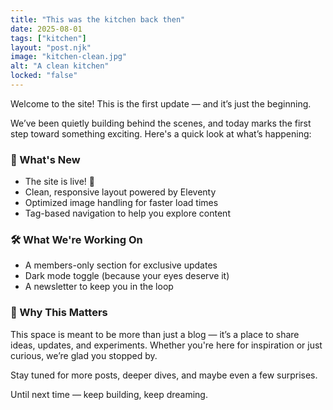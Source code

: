 ```yaml
---
title: "This was the kitchen back then"
date: 2025-08-01
tags: ["kitchen"]
layout: "post.njk"
image: "kitchen-clean.jpg"
alt: "A clean kitchen"
locked: "false"
---
```



Welcome to the site! This is the first update — and it’s just the beginning.

We’ve been quietly building behind the scenes, and today marks the first step toward something exciting. Here's a quick look at what’s happening:

### 🚀 What's New
- The site is live! 🎉
- Clean, responsive layout powered by Eleventy
- Optimized image handling for faster load times
- Tag-based navigation to help you explore content

### 🛠️ What We're Working On
- A members-only section for exclusive updates
- Dark mode toggle (because your eyes deserve it)
- A newsletter to keep you in the loop

### 💬 Why This Matters
This space is meant to be more than just a blog — it’s a place to share ideas, updates, and experiments. Whether you're here for inspiration or just curious, we’re glad you stopped by.

Stay tuned for more posts, deeper dives, and maybe even a few surprises.

Until next time — keep building, keep dreaming.